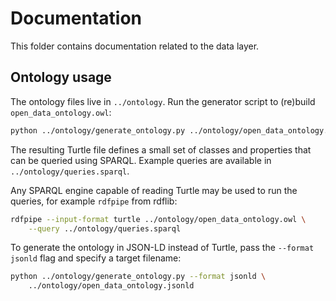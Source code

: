# Documentation

This folder contains documentation related to the data layer.

## Ontology usage

The ontology files live in `../ontology`.  Run the generator script to (re)build
`open_data_ontology.owl`:

```bash
python ../ontology/generate_ontology.py ../ontology/open_data_ontology.owl
```

The resulting Turtle file defines a small set of classes and properties that can
be queried using SPARQL.  Example queries are available in
`../ontology/queries.sparql`.

Any SPARQL engine capable of reading Turtle may be used to run the queries, for
example `rdfpipe` from rdflib:

```bash
rdfpipe --input-format turtle ../ontology/open_data_ontology.owl \
    --query ../ontology/queries.sparql
```

To generate the ontology in JSON-LD instead of Turtle, pass the `--format jsonld`
flag and specify a target filename:

```bash
python ../ontology/generate_ontology.py --format jsonld \
    ../ontology/open_data_ontology.jsonld
```
